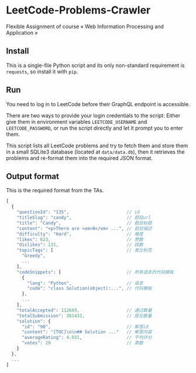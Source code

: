 # LeetCode-Problems-Crawler

Flexible Assignment of course « Web Information Processing and Application »

## Install

This is a single-file Python script and its only non-standard requirement is `requests`, so install it with `pip`.

## Run

You need to log in to LeetCode before their GraphQL endpoint is accessible.

There are two ways to provide your login credentials to the script: Either give them in environment variables `LEETCODE_USERNAME` and `LEETCODE_PASSWORD`, or run the script directly and let it prompt you to enter them.

This script lists all LeetCode problems and try to fetch them and store them in a small SQLite3 database (located at `data/data.db`), then it retrieves the problems and re-format them into the required JSON format.

## Output format

This is the required format from the TAs.

```javascript
[
  {
    "questionId": "135",                      // id
    "titleSlug": "candy",                     // 题目url
    "title": "Candy",                         // 题目标题
    "content": "<p>There are <em>N</em> ...", // 题目描述
    "difficulty": "Hard",                     // 难度
    "likes": 623,                             // 赞数
    "dislikes": 131,                          // 踩数
    "topicTags": [                            // 类比标签
      "Greedy",
      ...
    ],
    "codeSnippets": [                         // 所有语言的代码模板
      {
        "lang": "Python",                     // 语言
        "code": "class Solution(object):...", // 代码模板
      },
      ...
    ],
    "totalAccepted": 112669,                  // 通过数量
    "totalSubmission": 381432,                // 提交数量
    "solution": {
      "id": "90",                             // 解答id
      "content": "[TOC]\n\n## Solution ..."   // 解答内容
      "averageRating": 4.931,                 // 平均评分
      "votes": 29                             // 票数
    }
  },
  ...
]
```
